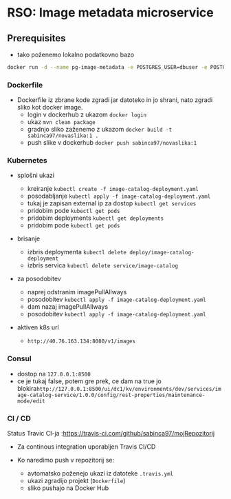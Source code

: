# RSO: Image metadata microservice

## Prerequisites
- tako poženemo lokalno podatkovno bazo
```bash
docker run -d --name pg-image-metadata -e POSTGRES_USER=dbuser -e POSTGRES_PASSWORD=postgres -e POSTGRES_DB=image-metadata -p 65432:5432 postgres:13
```
### Dockerfile
- Dockerfile iz zbrane kode zgradi jar datoteko in jo shrani, nato zgradi sliko kot docker image.
    - login v dockerhub z ukazom ```docker login```
    - ukaz ```mvn clean package```
    - gradnjo sliko zaženemo z ukazom ```docker build -t sabinca97/novaslika:1 .```
    - push slike v dockerhub ```docker push sabinca97/novaslika:1```

### Kubernetes
- splošni ukazi
   - kreiranje  ```kubectl create -f image-catalog-deployment.yaml```
   - posodabljanje ```kubectl apply -f image-catalog-deployment.yaml```
   - tukaj je zapisan external ip za dostop ```kubectl get services```
   - pridobim pode ```kubectl get pods```
   - pridobim deployments ```kubectl get deployments```
   - pridobim pode ```kubectl get pods```
- brisanje 
   - izbris deploymenta  ```kubectl delete deploy/image-catalog-deployment```
   - izbris servica  ```kubectl delete service/image-catalog```
   
- za posodobitev
    - naprej odstranim imagePullAllways
    - posodobitev  ```kubectl apply -f image-catalog-deployment.yaml```
    - dam nazaj imagePullAllways
    - posodobitev  ```kubectl apply -f image-catalog-deployment.yaml```
    
- aktiven k8s url
    - ```http://40.76.163.134:8080/v1/images```
    
### Consul
 - dostop na  ```127.0.0.1:8500```
 - ce je tukaj false, potem gre prek, ce dam na true jo blokira```http://127.0.0.1:8500/ui/dc1/kv/environments/dev/services/image-catalog-service/1.0.0/config/rest-properties/maintenance-mode/edit```
 
    
### CI / CD

Status Travic CI-ja :https://travis-ci.com/github/sabinca97/mojRepozitorij

- Za continous integration uporabljen Travis CI/CD

- Ko naredimo push v repozitorij se:
    - avtomatsko poženejo ukazi iz datoteke ```.travis.yml```
    - ukazi zgradijo projekt (```Dockerfile```)
    - sliko pushajo na Docker Hub 
